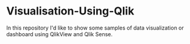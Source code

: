 # Visualisation-Using-Qlik

In this repository I'd like to show some samples of data visualization or dashboard using QlikView and Qlik Sense.
 